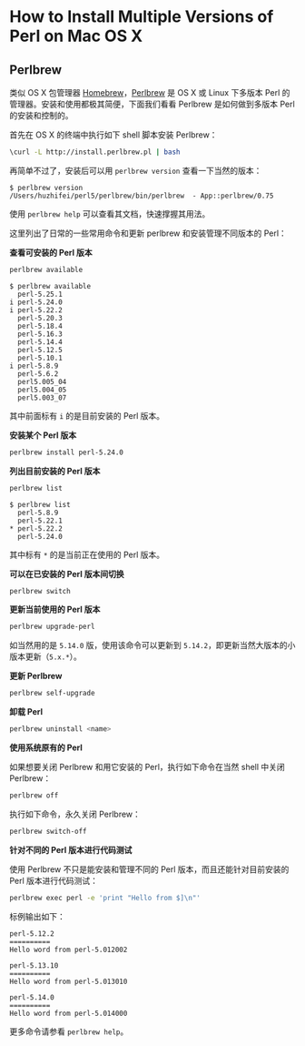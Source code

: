 # How to Install Multiple Versions of Perl on Mac OS X

## Perlbrew

类似 OS X 包管理器 [Homebrew](http://brew.sh/)，[Perlbrew](https://perlbrew.pl/) 是 OS X 或 Linux 下多版本 Perl 的管理器。安装和使用都极其简便，下面我们看看 Perlbrew 是如何做到多版本 Perl 的安装和控制的。

首先在 OS X 的终端中执行如下 shell 脚本安装 Perlbrew：

```sh
\curl -L http://install.perlbrew.pl | bash
```

再简单不过了，安装后可以用 `perlbrew version` 查看一下当然的版本：

    $ perlbrew version
    /Users/huzhifei/perl5/perlbrew/bin/perlbrew  - App::perlbrew/0.75

使用 `perlbrew help` 可以查看其文档，快速撑握其用法。

这里列出了日常的一些常用命令和更新 perlbrew 和安装管理不同版本的 Perl：

**查看可安装的 Perl 版本**

```sh
perlbrew available
```

    $ perlbrew available
      perl-5.25.1
    i perl-5.24.0
    i perl-5.22.2
      perl-5.20.3
      perl-5.18.4
      perl-5.16.3
      perl-5.14.4
      perl-5.12.5
      perl-5.10.1
    i perl-5.8.9
      perl-5.6.2
      perl5.005_04
      perl5.004_05
      perl5.003_07

其中前面标有 `i` 的是目前安装的 Perl 版本。

**安装某个 Perl 版本**

```sh
perlbrew install perl-5.24.0
```

**列出目前安装的 Perl 版本**

```sh
perlbrew list
```

    $ perlbrew list
      perl-5.8.9
      perl-5.22.1
    * perl-5.22.2
      perl-5.24.0

其中标有 `*` 的是当前正在使用的 Perl 版本。

**可以在已安装的 Perl 版本间切换**

```sh
perlbrew switch
```

**更新当前使用的 Perl 版本**

```sh
perlbrew upgrade-perl
```
如当然用的是 `5.14.0` 版，使用该命令可以更新到 `5.14.2`，即更新当然大版本的小版本更新（`5.x.*`）。

**更新 Perlbrew**

```sh
perlbrew self-upgrade
```

**卸载 Perl**

```sh
perlbrew uninstall <name>
```

**使用系统原有的 Perl**

如果想要关闭 Perlbrew 和用它安装的 Perl，执行如下命令在当然 shell 中关闭 Perlbrew：

```sh
perlbrew off
```

执行如下命令，永久关闭 Perlbrew：

```sh
perlbrew switch-off
```

**针对不同的 Perl 版本进行代码测试**

使用 Perlbrew 不只是能安装和管理不同的 Perl 版本，而且还能针对目前安装的 Perl 版本进行代码测试：

```sh
perlbrew exec perl -e 'print "Hello from $]\n"'
```

标例输出如下：

    perl-5.12.2
    ==========
    Hello word from perl-5.012002
    
    perl-5.13.10
    ==========
    Hello word from perl-5.013010
    
    perl-5.14.0
    ==========
    Hello word from perl-5.014000

更多命令请参看 `perlbrew help`。
